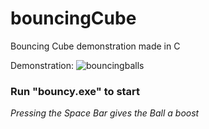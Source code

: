 # bouncingCube

Bouncing Cube demonstration made in C

Demonstration:
![bouncingballs](https://github.com/user-attachments/assets/0ca59333-a39e-4052-b356-1f0c8535797a)

### Run "bouncy.exe" to start

*Pressing the Space Bar gives the Ball a boost*
